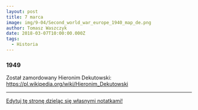 ```yaml
---
layout: post
title: 7 marca
image: img/9-04/Second_world_war_europe_1940_map_de.png
author: Tomasz Waszczyk
date: 2018-03-07T10:00:00.000Z
tags:
  - Historia
---
```


### 1949

Został zamordowany Hieronim Dekutowski: https://pl.wikipedia.org/wiki/Hieronim_Dekutowski

---

<a href="https://github.com/TomaszWaszczyk/historia.waszczyk.com/edit/master/src/content/march-7.md" target="_blank">Edytuj tę stronę dzieląc się własnymi notatkami!</a>
